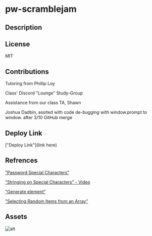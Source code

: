 # pw-scramblejam

## Description




## License
MIT

## Contributions

Tutoring from Phillip Loy

Class' Discord "Lounge" Study-Group

Assistance from our class TA, Shawn

Joshua Dadbin, assited with code de-bugging with window.prompt to window. after 3/10 GitHub merge


## Deploy Link
["Deploy Link"](link here)

## Refrences
["Password Special Characters"](https://owasp.org/www-community/password-special-characters)

["Stringing on Special Characters" - Video](https://youtu.be/PRmTHiwTvts)

["Generate element"](https://developer.mozilla.org/en-US/docs/Web/API/Document/createElement)

["Selecting Random Items from an Array"](https://css-tricks.com/snippets/javascript/select-random-item-array/)


## Assets

![alt](linkhere)